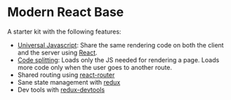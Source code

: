 # Modern React Base

A starter kit with the following features:

* [Universal Javascript](https://medium.com/@mjackson/universal-javascript-4761051b7ae9): Share the same rendering code on both the client and the server using [React](https://github.com/facebook/react).
* [Code splitting](http://webpack.github.io/docs/code-splitting.html): Loads only the JS needed for rendering a page. Loads more code only when the user goes to another route.
* Shared routing using [react-router](https://github.com/rackt/react-router)
* Sane state management with [redux](https://github.com/gaearon/redux)
* Dev tools with [redux-devtools](https://github.com/gaearon/redux-devtools)
